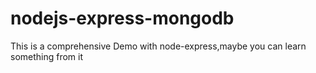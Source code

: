 # nodejs-express-mongodb

This is a comprehensive Demo with node-express,maybe you can learn something from it

